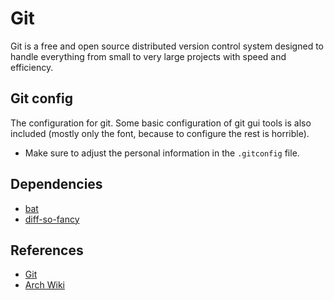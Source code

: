 # Git

Git is a free and open source distributed version control system designed to
handle everything from small to very large projects with speed and efficiency.

## Git config

The configuration for git. Some basic configuration of git
gui tools is also included (mostly only the font, because to configure the rest
is horrible).

- Make sure to adjust the personal information in the `.gitconfig` file.

## Dependencies

- [bat](https://github.com/sharkdp/bat)
- [diff-so-fancy](https://github.com/so-fancy/diff-so-fancy)

## References

- [Git](https://git-scm.com/)
- [Arch Wiki](https://wiki.archlinux.org/title/git)
